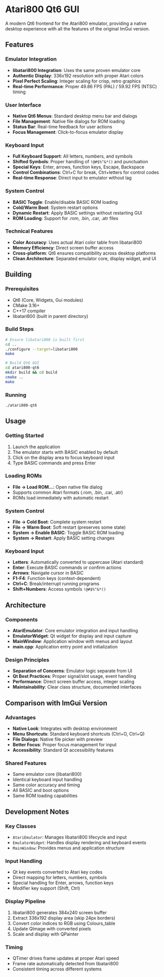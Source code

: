 # Atari800 Qt6 GUI

A modern Qt6 frontend for the Atari800 emulator, providing a native desktop experience with all the features of the original ImGui version.

## Features

### Emulator Integration
- **libatari800 Integration**: Uses the same proven emulator core
- **Authentic Display**: 336x192 resolution with proper Atari colors
- **Pixel Perfect Scaling**: Integer scaling for crisp, retro graphics
- **Real-time Performance**: Proper 49.86 FPS (PAL) / 59.92 FPS (NTSC) timing

### User Interface
- **Native Qt6 Menus**: Standard desktop menu bar and dialogs
- **File Management**: Native file dialogs for ROM loading
- **Status Bar**: Real-time feedback for user actions
- **Focus Management**: Click-to-focus emulator display

### Keyboard Input
- **Full Keyboard Support**: All letters, numbers, and symbols
- **Shifted Symbols**: Proper handling of `!@#$%^&*()` and punctuation
- **Special Keys**: Enter, arrows, function keys, Escape, Backspace
- **Control Combinations**: Ctrl+C for break, Ctrl+letters for control codes
- **Real-time Response**: Direct input to emulator without lag

### System Control
- **BASIC Toggle**: Enable/disable BASIC ROM loading
- **Cold/Warm Boot**: System restart options
- **Dynamic Restart**: Apply BASIC settings without restarting GUI
- **ROM Loading**: Support for .rom, .bin, .car, .atr files

### Technical Features
- **Color Accuracy**: Uses actual Atari color table from libatari800
- **Memory Efficiency**: Direct screen buffer access
- **Cross-platform**: Qt6 ensures compatibility across desktop platforms
- **Clean Architecture**: Separated emulator core, display widget, and UI

## Building

### Prerequisites
- Qt6 (Core, Widgets, Gui modules)
- CMake 3.16+
- C++17 compiler
- libatari800 (built in parent directory)

### Build Steps
```bash
# Ensure libatari800 is built first
cd ..
./configure --target=libatari800
make

# Build Qt6 GUI
cd atari800-qt6
mkdir build && cd build
cmake ..
make
```

### Running
```bash
./atari800-qt6
```

## Usage

### Getting Started
1. Launch the application
2. The emulator starts with BASIC enabled by default
3. Click on the display area to focus keyboard input
4. Type BASIC commands and press Enter

### Loading ROMs
- **File → Load ROM...**: Open native file dialog
- Supports common Atari formats (.rom, .bin, .car, .atr)
- ROMs load immediately with automatic restart

### System Control
- **File → Cold Boot**: Complete system restart
- **File → Warm Boot**: Soft restart (preserves some state)
- **System → Enable BASIC**: Toggle BASIC ROM loading
- **System → Restart**: Apply BASIC setting changes

### Keyboard Input
- **Letters**: Automatically converted to uppercase (Atari standard)
- **Enter**: Execute BASIC commands or confirm actions
- **Arrows**: Navigate cursor in BASIC
- **F1-F4**: Function keys (context-dependent)
- **Ctrl+C**: Break/interrupt running programs
- **Shift+Numbers**: Access symbols `!@#$%^&*()`

## Architecture

### Components
- **AtariEmulator**: Core emulator integration and input handling
- **EmulatorWidget**: Qt widget for display and input capture
- **MainWindow**: Application window with menus and layout
- **main.cpp**: Application entry point and initialization

### Design Principles
- **Separation of Concerns**: Emulator logic separate from UI
- **Qt Best Practices**: Proper signal/slot usage, event handling
- **Performance**: Direct screen buffer access, integer scaling
- **Maintainability**: Clear class structure, documented interfaces

## Comparison with ImGui Version

### Advantages
- **Native Look**: Integrates with desktop environment
- **Menu Shortcuts**: Standard keyboard shortcuts (Ctrl+O, Ctrl+Q)
- **File Dialogs**: Native file picker with preview
- **Better Focus**: Proper focus management for input
- **Accessibility**: Standard Qt accessibility features

### Shared Features
- Same emulator core (libatari800)
- Identical keyboard input handling
- Same color accuracy and timing
- All BASIC and boot options
- Same ROM loading capabilities

## Development Notes

### Key Classes
- `AtariEmulator`: Manages libatari800 lifecycle and input
- `EmulatorWidget`: Handles display rendering and keyboard events
- `MainWindow`: Provides menus and application structure

### Input Handling
- Qt key events converted to Atari key codes
- Direct mapping for letters, numbers, symbols
- Special handling for Enter, arrows, function keys
- Modifier key support (Shift, Ctrl)

### Display Pipeline
1. libatari800 generates 384x240 screen buffer
2. Extract 336x192 display area (skip 24px borders)
3. Convert color indices to RGB using Colours_table
4. Update QImage with converted pixels
5. Scale and display with QPainter

### Timing
- QTimer drives frame updates at proper Atari speed
- Frame rate automatically detected from libatari800
- Consistent timing across different systems
